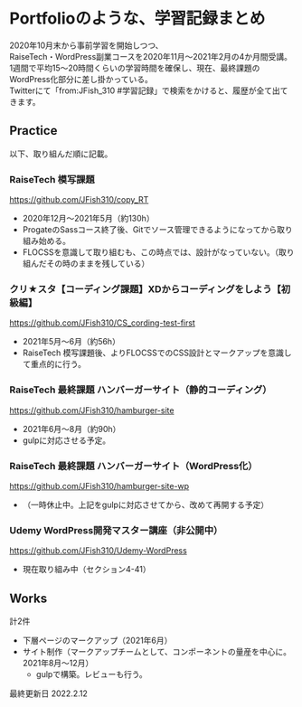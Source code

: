 # Portfolioのような、学習記録まとめ
2020年10月末から事前学習を開始しつつ、  
RaiseTech・WordPress副業コースを2020年11月～2021年2月の4か月間受講。  
1週間で平均15～20時間くらいの学習時間を確保し、現在、最終課題のWordPress化部分に差し掛かっている。  
Twitterにて「from:JFish_310 #学習記録」で検索をかけると、履歴が全て出てきます。


## Practice
以下、取り組んだ順に記載。

### RaiseTech 模写課題
https://github.com/JFish310/copy_RT
- 2020年12月～2021年5月（約130h）
- ProgateのSassコース終了後、Gitでソース管理できるようになってから取り組み始める。
- FLOCSSを意識して取り組むも、この時点では、設計がなっていない。（取り組んだその時のままを残している）

### クリ★スタ【コーディング課題】XDからコーディングをしよう【初級編】
https://github.com/JFish310/CS_cording-test-first
- 2021年5月～6月（約56h）
- RaiseTech 模写課題後、よりFLOCSSでのCSS設計とマークアップを意識して重点的に行う。

### RaiseTech 最終課題 ハンバーガーサイト（静的コーディング）
https://github.com/JFish310/hamburger-site
- 2021年6月～8月（約90h）
- gulpに対応させる予定。

### RaiseTech 最終課題 ハンバーガーサイト（WordPress化）
https://github.com/JFish310/hamburger-site-wp
- （一時休止中。上記をgulpに対応させてから、改めて再開する予定）

### Udemy WordPress開発マスター講座（非公開中）
https://github.com/JFish310/Udemy-WordPress
- 現在取り組み中（セクション4-41）


## Works
計2件
- 下層ページのマークアップ（2021年6月）
- サイト制作（マークアップチームとして、コンポーネントの量産を中心に。2021年8月～12月）
    - gulpで構築。レビューも行う。


最終更新日 2022.2.12
